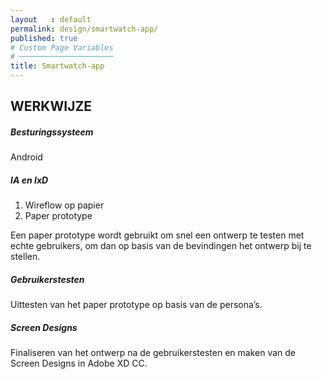 ```yaml
---
layout   : default
permalink: design/smartwatch-app/
published: true
# Custom Page Variables
# ─────────────────────
title: Smartwatch-app
---
```


## WERKWIJZE

##### Besturingssysteem

Android

##### IA en IxD

1. Wireflow op papier
2. Paper prototype

Een paper prototype wordt gebruikt om snel een ontwerp te testen met echte gebruikers, om dan op basis van de bevindingen het ontwerp bij te stellen.

##### Gebruikerstesten
    
Uittesten van het paper prototype op basis van de persona’s.

##### Screen Designs
    
Finaliseren van het ontwerp na de gebruikerstesten en maken van de Screen Designs in Adobe XD CC.